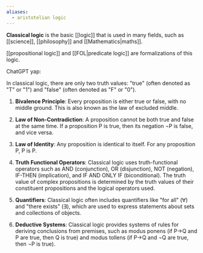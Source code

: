 ```yaml
---
aliases:
  - aristotelian logic
---
```

**Classical logic** is the basic [[logic]] that is used in many fields, such as [[science]], [[philosophy]] and [[Mathematics|maths]].

[[propositional logic]] and [[FOL|predicate logic]] are formalizations of this logic.

ChatGPT yap:

In classical logic, there are only two truth values: "true" (often denoted as "T" or "1") and "false" (often denoted as "F" or "0").

1. **Bivalence Principle**: Every proposition is either true or false, with no middle ground. This is also known as the law of excluded middle.
    
2. **Law of Non-Contradiction**: A proposition cannot be both true and false at the same time. If a proposition P is true, then its negation ¬P is false, and vice versa.
    
3. **Law of Identity**: Any proposition is identical to itself. For any proposition P, P is P.
    
4. **Truth Functional Operators**: Classical logic uses truth-functional operators such as AND (conjunction), OR (disjunction), NOT (negation), IF-THEN (implication), and IF AND ONLY IF (biconditional). The truth value of complex propositions is determined by the truth values of their constituent propositions and the logical operators used.
    
5. **Quantifiers**: Classical logic often includes quantifiers like "for all" (∀) and "there exists" (∃), which are used to express statements about sets and collections of objects.
    
6. **Deductive Systems**: Classical logic provides systems of rules for deriving conclusions from premises, such as modus ponens (if P→Q and P are true, then Q is true) and modus tollens (if P→Q and ¬Q are true, then ¬P is true).